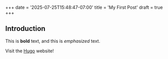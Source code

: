 +++
date = '2025-07-25T15:48:47-07:00'
title = 'My First Post'
draft = true
+++
## Introduction

This is **bold** text, and this is *emphasized* text.

Visit the [Hugo](https://gohugo.io) website!